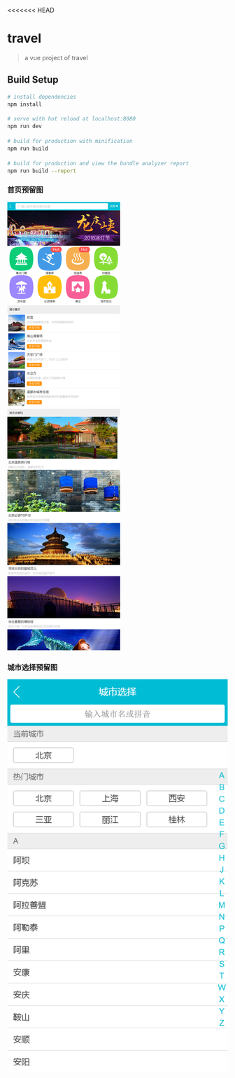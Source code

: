 <<<<<<< HEAD
# travel

> a vue project of travel

## Build Setup

``` bash
# install dependencies
npm install

# serve with hot reload at localhost:8080
npm run dev

# build for production with minification
npm run build

# build for production and view the bundle analyzer report
npm run build --report
```

### 首页预留图
![image](https://github.com/monstereat/Travel/blob/master/project-img/localhost_8080_(iPhone%206_7_8)%20home.png)

### 城市选择预留图
![image](https://github.com/monstereat/Travel/blob/master/project-img/localhost_8080_(iPhone%206_7_8)%20city.png)
